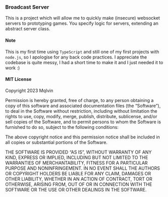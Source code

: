 ### Broadcast Server
This is a project which will allow me to quickly make (insecure) websocket servers to prototyping games.
You specify logic for servers, extending an abstract server class.

#### Note
This is my first time using `TypeScript` and still one of my first projects with `node.js`, so I apologise for any back code practices.
I appreciate the codebase is quite messy, I had a short time to make it and I just needed it to work :)


#### MIT License

Copyright 2023 Mqlvin

Permission is hereby granted, free of charge, to any person obtaining a copy of this software and associated documentation files (the “Software”), to deal in the Software without restriction, including without limitation the rights to use, copy, modify, merge, publish, distribute, sublicense, and/or sell copies of the Software, and to permit persons to whom the Software is furnished to do so, subject to the following conditions:

The above copyright notice and this permission notice shall be included in all copies or substantial portions of the Software.

THE SOFTWARE IS PROVIDED “AS IS”, WITHOUT WARRANTY OF ANY KIND, EXPRESS OR IMPLIED, INCLUDING BUT NOT LIMITED TO THE WARRANTIES OF MERCHANTABILITY, FITNESS FOR A PARTICULAR PURPOSE AND NONINFRINGEMENT. IN NO EVENT SHALL THE AUTHORS OR COPYRIGHT HOLDERS BE LIABLE FOR ANY CLAIM, DAMAGES OR OTHER LIABILITY, WHETHER IN AN ACTION OF CONTRACT, TORT OR OTHERWISE, ARISING FROM, OUT OF OR IN CONNECTION WITH THE SOFTWARE OR THE USE OR OTHER DEALINGS IN THE SOFTWARE.